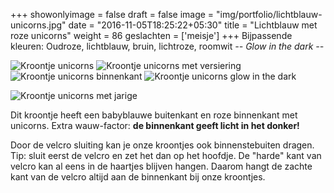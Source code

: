 +++
showonlyimage = false
draft = false
image = "img/portfolio/lichtblauw-unicorns.jpg"
date = "2016-11-05T18:25:22+05:30"
title = "Lichtblauw met roze unicorns"
weight = 86
geslachten = ['meisje']
+++
Bijpassende kleuren: Oudroze, lichtblauw, bruin, lichtroze, roomwit
*-- Glow in the dark --*
<!--more-->
![Kroontje unicorns][1]
![Kroontje unicorns met versiering][2]
![Kroontje unicorns binnenkant][3]
![Kroontje unicorns glow in the dark][4]

![Kroontje unicorns met jarige][5]

Dit kroontje heeft een babyblauwe buitenkant en roze binnenkant met unicorns. Extra wauw-factor: **de binnenkant geeft licht in het donker!**

Door de velcro sluiting kan je onze kroontjes ook binnenstebuiten dragen. Tip: sluit eerst de velcro en zet het dan op het hoofdje. De "harde" kant van velcro kan al eens in de haartjes blijven hangen. Daarom hangt de zachte kant van de velcro altijd aan de binnenkant bij onze kroontjes.

[1]: /img/portfolio/lichtblauw-unicorns.jpg
[2]: /img/portfolio/alternatieven/unicorns_met_versiering.jpg
[3]: /img/portfolio/alternatieven/unicorns_binnenkant.jpg
[4]: /img/portfolio/alternatieven/unicorns_glow_in_the_dark.jpg
[5]: /img/portfolio/alternatieven/unicorns_voorbeeld.jpg
